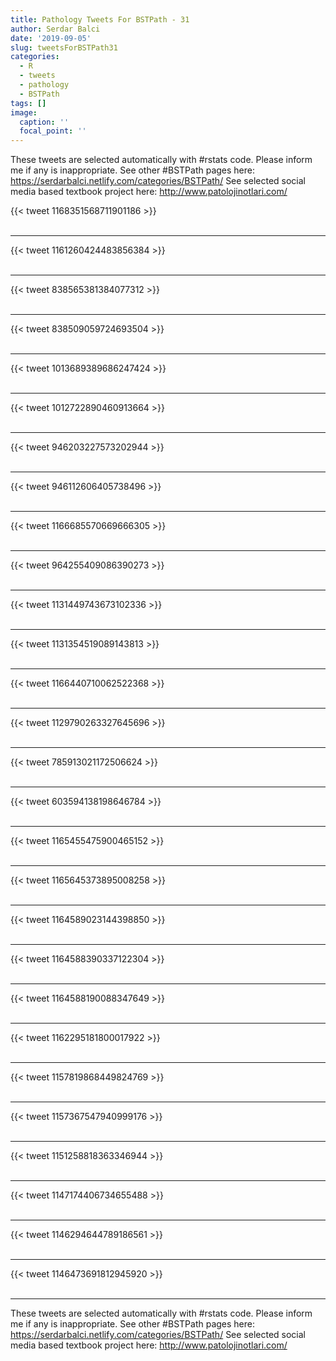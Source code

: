 ```yaml
---
title: Pathology Tweets For BSTPath - 31
author: Serdar Balci
date: '2019-09-05'
slug: tweetsForBSTPath31
categories:
  - R
  - tweets
  - pathology
  - BSTPath
tags: []
image:
  caption: ''
  focal_point: ''
---
```



These tweets are selected automatically with #rstats code. Please inform me if any is inappropriate.
See other #BSTPath pages here: https://serdarbalci.netlify.com/categories/BSTPath/ 
See selected social media based textbook project here: http://www.patolojinotlari.com/

{{< tweet 1168351568711901186 >}}
<br>
<br>
<hr>
{{< tweet 1161260424483856384 >}}
<br>
<br>
<hr>
{{< tweet 838565381384077312 >}}
<br>
<br>
<hr>
{{< tweet 838509059724693504 >}}
<br>
<br>
<hr>
{{< tweet 1013689389686247424 >}}
<br>
<br>
<hr>
{{< tweet 1012722890460913664 >}}
<br>
<br>
<hr>
{{< tweet 946203227573202944 >}}
<br>
<br>
<hr>
{{< tweet 946112606405738496 >}}
<br>
<br>
<hr>
{{< tweet 1166685570669666305 >}}
<br>
<br>
<hr>
{{< tweet 964255409086390273 >}}
<br>
<br>
<hr>
{{< tweet 1131449743673102336 >}}
<br>
<br>
<hr>
{{< tweet 1131354519089143813 >}}
<br>
<br>
<hr>
{{< tweet 1166440710062522368 >}}
<br>
<br>
<hr>
{{< tweet 1129790263327645696 >}}
<br>
<br>
<hr>
{{< tweet 785913021172506624 >}}
<br>
<br>
<hr>
{{< tweet 603594138198646784 >}}
<br>
<br>
<hr>
{{< tweet 1165455475900465152 >}}
<br>
<br>
<hr>
{{< tweet 1165645373895008258 >}}
<br>
<br>
<hr>
{{< tweet 1164589023144398850 >}}
<br>
<br>
<hr>
{{< tweet 1164588390337122304 >}}
<br>
<br>
<hr>
{{< tweet 1164588190088347649 >}}
<br>
<br>
<hr>
{{< tweet 1162295181800017922 >}}
<br>
<br>
<hr>
{{< tweet 1157819868449824769 >}}
<br>
<br>
<hr>
{{< tweet 1157367547940999176 >}}
<br>
<br>
<hr>
{{< tweet 1151258818363346944 >}}
<br>
<br>
<hr>
{{< tweet 1147174406734655488 >}}
<br>
<br>
<hr>
{{< tweet 1146294644789186561 >}}
<br>
<br>
<hr>
{{< tweet 1146473691812945920 >}}
<br>
<br>
<hr>


These tweets are selected automatically with #rstats code. Please inform me if any is inappropriate.
See other #BSTPath pages here: https://serdarbalci.netlify.com/categories/BSTPath/ 
See selected social media based textbook project here: http://www.patolojinotlari.com/
